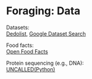 # Foraging: Data

Datasets:  
[Dedolist](https://dedolist.com/),
[Google Dataset Search](https://toolbox.google.com/datasetsearch)

Food facts:  
[Open Food Facts](https://openfoodfacts.org)

Protein sequencing (e.g., DNA):  
[UNCALLED(Python)](https://github.com/skovaka/UNCALLED)
